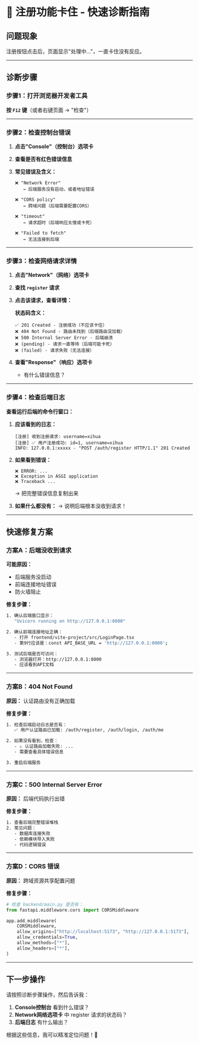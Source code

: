 # 🚨 注册功能卡住 - 快速诊断指南

## 问题现象
注册按钮点击后，页面显示"处理中..."，一直卡住没有反应。

---

## 诊断步骤

### 步骤1：打开浏览器开发者工具

**按 `F12` 键**（或者右键页面 → "检查"）

---

### 步骤2：检查控制台错误

1. **点击"Console"（控制台）选项卡**
2. **查看是否有红色错误信息**
3. **常见错误及含义：**

   ```
   ❌ "Network Error" 
      → 后端服务没有启动，或者地址错误
   
   ❌ "CORS policy"
      → 跨域问题（后端需要配置CORS）
   
   ❌ "timeout"
      → 请求超时（后端响应太慢或卡死）
   
   ❌ "Failed to fetch"
      → 无法连接到后端
   ```

---

### 步骤3：检查网络请求详情

1. **点击"Network"（网络）选项卡**
2. **查找 `register` 请求**
3. **点击该请求，查看详情：**

   **状态码含义：**
   ```
   ✅ 201 Created - 注册成功（不应该卡住）
   ❌ 404 Not Found - 路由未找到（后端路由没加载）
   ❌ 500 Internal Server Error - 后端崩溃
   ❌ (pending) - 请求一直等待（后端可能卡死）
   ❌ (failed) - 请求失败（无法连接）
   ```

4. **查看"Response"（响应）选项卡**
   - 有什么错误信息？

---

### 步骤4：检查后端日志

**查看运行后端的命令行窗口：**

1. **应该看到的日志：**
   ```
   [注册] 收到注册请求: username=xihua
   [注册] ✅ 用户注册成功: id=1, username=xihua
   INFO: 127.0.0.1:xxxxx - "POST /auth/register HTTP/1.1" 201 Created
   ```

2. **如果看到错误：**
   ```
   ❌ ERROR: ...
   ❌ Exception in ASGI application
   ❌ Traceback ...
   ```
   → 把完整错误信息复制出来

3. **如果什么都没有：**
   → 说明后端根本没收到请求！

---

## 快速修复方案

### 方案A：后端没收到请求

**可能原因：**
- 后端服务没启动
- 前端连接地址错误
- 防火墙阻止

**修复步骤：**
```bash
1. 确认后端窗口显示：
   "Uvicorn running on http://127.0.0.1:8000"

2. 确认前端连接地址正确：
   - 打开 frontend/vite-project/src/LoginPage.tsx
   - 第9行应该是：const API_BASE_URL = 'http://127.0.0.1:8000';

3. 测试后端是否可访问：
   - 浏览器打开：http://127.0.0.1:8000
   - 应该看到API文档
```

---

### 方案B：404 Not Found

**原因：** 认证路由没有正确加载

**修复步骤：**
```bash
1. 检查后端启动日志是否有：
   ✅ 用户认证路由已加载: /auth/register, /auth/login, /auth/me

2. 如果没有看到，检查：
   - ⚠️ 认证路由加载失败: ...
   - 需要查看具体错误信息

3. 重启后端服务
```

---

### 方案C：500 Internal Server Error

**原因：** 后端代码执行出错

**修复步骤：**
```bash
1. 查看后端完整错误堆栈
2. 常见问题：
   - 数据库连接失败
   - 依赖模块导入失败
   - 代码逻辑错误
```

---

### 方案D：CORS 错误

**原因：** 跨域资源共享配置问题

**修复步骤：**
```python
# 检查 backend/main.py 是否有：
from fastapi.middleware.cors import CORSMiddleware

app.add_middleware(
    CORSMiddleware,
    allow_origins=["http://localhost:5173", "http://127.0.0.1:5173"],
    allow_credentials=True,
    allow_methods=["*"],
    allow_headers=["*"],
)
```

---

## 下一步操作

请按照诊断步骤操作，然后告诉我：

1. **Console控制台** 看到什么错误？
2. **Network网络选项卡** 中 register 请求的状态码？
3. **后端日志** 有什么输出？

根据这些信息，我可以精准定位问题！🎯

